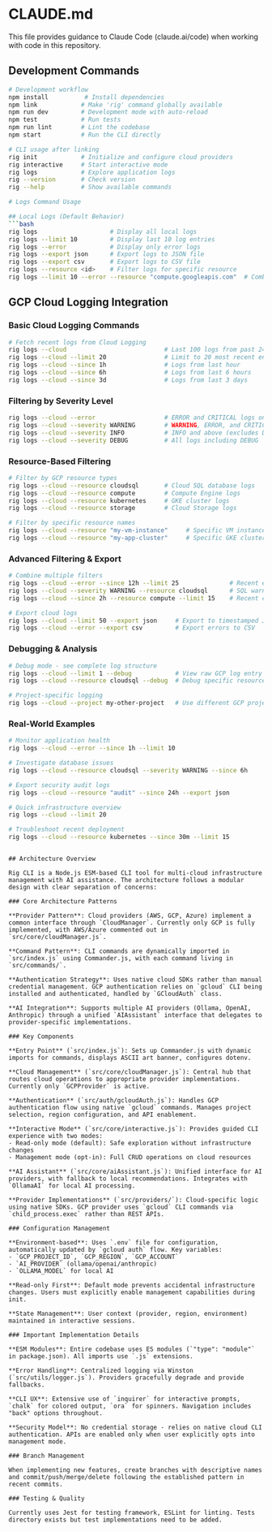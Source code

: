 # CLAUDE.md

This file provides guidance to Claude Code (claude.ai/code) when working with code in this repository.

## Development Commands

```bash
# Development workflow
npm install          # Install dependencies
npm link            # Make 'rig' command globally available
npm run dev         # Development mode with auto-reload
npm test            # Run tests
npm run lint        # Lint the codebase
npm start           # Run the CLI directly

# CLI usage after linking
rig init            # Initialize and configure cloud providers
rig interactive     # Start interactive mode
rig logs            # Explore application logs
rig --version       # Check version
rig --help          # Show available commands

# Logs Command Usage

## Local Logs (Default Behavior)
```bash
rig logs                    # Display all local logs
rig logs --limit 10         # Display last 10 log entries
rig logs --error            # Display only error logs
rig logs --export json      # Export logs to JSON file
rig logs --export csv       # Export logs to CSV file
rig logs --resource <id>    # Filter logs for specific resource
rig logs --limit 10 --error --resource "compute.googleapis.com"  # Combine filters
```

## GCP Cloud Logging Integration

### Basic Cloud Logging Commands
```bash
# Fetch recent logs from Cloud Logging
rig logs --cloud                           # Last 100 logs from past 24 hours
rig logs --cloud --limit 20                # Limit to 20 most recent entries
rig logs --cloud --since 1h                # Logs from last hour
rig logs --cloud --since 6h                # Logs from last 6 hours
rig logs --cloud --since 3d                # Logs from last 3 days
```

### Filtering by Severity Level
```bash
rig logs --cloud --error                   # ERROR and CRITICAL logs only
rig logs --cloud --severity WARNING        # WARNING, ERROR, and CRITICAL logs
rig logs --cloud --severity INFO           # INFO and above (excludes DEBUG)
rig logs --cloud --severity DEBUG          # All logs including DEBUG
```

### Resource-Based Filtering
```bash
# Filter by GCP resource types
rig logs --cloud --resource cloudsql       # Cloud SQL database logs
rig logs --cloud --resource compute        # Compute Engine logs
rig logs --cloud --resource kubernetes     # GKE cluster logs
rig logs --cloud --resource storage        # Cloud Storage logs

# Filter by specific resource names
rig logs --cloud --resource "my-vm-instance"     # Specific VM instance
rig logs --cloud --resource "my-app-cluster"     # Specific GKE cluster
```

### Advanced Filtering & Export
```bash
# Combine multiple filters
rig logs --cloud --error --since 12h --limit 25              # Recent errors
rig logs --cloud --severity WARNING --resource cloudsql      # SQL warnings
rig logs --cloud --since 2h --resource compute --limit 15    # Recent compute logs

# Export cloud logs
rig logs --cloud --limit 50 --export json     # Export to timestamped JSON file
rig logs --cloud --error --export csv         # Export errors to CSV
```

### Debugging & Analysis
```bash
# Debug mode - see complete log structure
rig logs --cloud --limit 1 --debug            # View raw GCP log entry format
rig logs --cloud --resource cloudsql --debug  # Debug specific resource logs

# Project-specific logging
rig logs --cloud --project my-other-project   # Use different GCP project
```

### Real-World Examples
```bash
# Monitor application health
rig logs --cloud --error --since 1h --limit 10

# Investigate database issues  
rig logs --cloud --resource cloudsql --severity WARNING --since 6h

# Export security audit logs
rig logs --cloud --resource "audit" --since 24h --export json

# Quick infrastructure overview
rig logs --cloud --limit 20

# Troubleshoot recent deployment
rig logs --cloud --resource kubernetes --since 30m --limit 15
```
```

## Architecture Overview

Rig CLI is a Node.js ESM-based CLI tool for multi-cloud infrastructure management with AI assistance. The architecture follows a modular design with clear separation of concerns:

### Core Architecture Patterns

**Provider Pattern**: Cloud providers (AWS, GCP, Azure) implement a common interface through `CloudManager`. Currently only GCP is fully implemented, with AWS/Azure commented out in `src/core/cloudManager.js`.

**Command Pattern**: CLI commands are dynamically imported in `src/index.js` using Commander.js, with each command living in `src/commands/`.

**Authentication Strategy**: Uses native cloud SDKs rather than manual credential management. GCP authentication relies on `gcloud` CLI being installed and authenticated, handled by `GCloudAuth` class.

**AI Integration**: Supports multiple AI providers (Ollama, OpenAI, Anthropic) through a unified `AIAssistant` interface that delegates to provider-specific implementations.

### Key Components

**Entry Point** (`src/index.js`): Sets up Commander.js with dynamic imports for commands, displays ASCII art banner, configures dotenv.

**Cloud Management** (`src/core/cloudManager.js`): Central hub that routes cloud operations to appropriate provider implementations. Currently only `GCPProvider` is active.

**Authentication** (`src/auth/gcloudAuth.js`): Handles GCP authentication flow using native `gcloud` commands. Manages project selection, region configuration, and API enablement.

**Interactive Mode** (`src/core/interactive.js`): Provides guided CLI experience with two modes:
- Read-only mode (default): Safe exploration without infrastructure changes
- Management mode (opt-in): Full CRUD operations on cloud resources

**AI Assistant** (`src/core/aiAssistant.js`): Unified interface for AI providers, with fallback to local recommendations. Integrates with `OllamaAI` for local AI processing.

**Provider Implementations** (`src/providers/`): Cloud-specific logic using native SDKs. GCP provider uses `gcloud` CLI commands via `child_process.exec` rather than REST APIs.

### Configuration Management

**Environment-based**: Uses `.env` file for configuration, automatically updated by `gcloud auth` flow. Key variables:
- `GCP_PROJECT_ID`, `GCP_REGION`, `GCP_ACCOUNT`
- `AI_PROVIDER` (ollama/openai/anthropic)
- `OLLAMA_MODEL` for local AI

**Read-only First**: Default mode prevents accidental infrastructure changes. Users must explicitly enable management capabilities during init.

**State Management**: User context (provider, region, environment) maintained in interactive sessions.

### Important Implementation Details

**ESM Modules**: Entire codebase uses ES modules (`"type": "module"` in package.json). All imports use `.js` extensions.

**Error Handling**: Centralized logging via Winston (`src/utils/logger.js`). Providers gracefully degrade and provide fallbacks.

**CLI UX**: Extensive use of `inquirer` for interactive prompts, `chalk` for colored output, `ora` for spinners. Navigation includes "back" options throughout.

**Security Model**: No credential storage - relies on native cloud CLI authentication. APIs are enabled only when user explicitly opts into management mode.

### Branch Management

When implementing new features, create branches with descriptive names and commit/push/merge/delete following the established pattern in recent commits.

### Testing & Quality

Currently uses Jest for testing framework, ESLint for linting. Tests directory exists but test implementations need to be added.